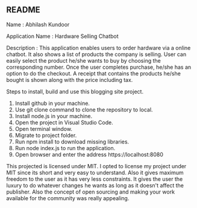 ## README

Name : Abhilash Kundoor

Application Name : Hardware Selling Chatbot

Description : This application enables users to order hardware via a online chatbot. It also shows a list of products the company is selling. User can easily select the product he/she wants to buy by choosing the corresponding number. Once the user completes purchase, he/she has an option to do the checkout. A receipt that contains the products he/she bought is shown along with the price including tax.

Steps to install, build and use this blogging site project.

1. Install github in your machine.
2. Use git clone command to clone the repository to local.
3. Install node.js in your machine.
4. Open the project in Visual Studio Code.
5. Open terminal window.
6. Migrate to project folder.
7. Run npm install to download missing libraries.
8. Run node index.js to run the application.
9. Open browser and enter the address https://localhost:8080

This projected is licensed under MIT. 
I opted to license my project under MIT since its short and very easy to understand. Also it gives maximum freedom to the user as it has very less constraints. It gives the user the luxury to do whatever changes he wants as long as it doesn't affect the publisher. Also the concept of open sourcing and making your work available for the community was really appealing.